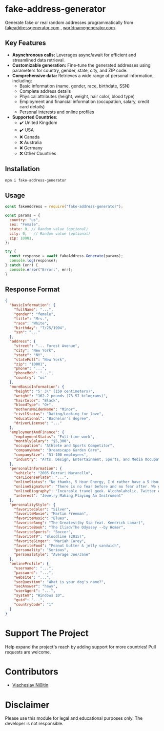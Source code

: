 # fake-address-generator

Generate fake or real random addresses programmatically from [fakeaddressgenerator.com](https://fakeaddressgenerator.com) , [worldnamegenerator.com](https://worldnamegenerator.com).

## Key Features

- **Asynchronous calls:** Leverages async/await for efficient and streamlined data retrieval.
- **Customizable generation:** Fine-tune the generated addresses using parameters for country, gender, state, city, and ZIP code.
- **Comprehensive data:** Retrieves a wide range of personal information, including:
    - Basic information (name, gender, race, birthdate, SSN)
    - Complete address details
    - Physical attributes (height, weight, hair color, blood type)
    - Employment and financial information (occupation, salary, credit card details)
    - Personal interests and online profiles
- **Supported Countries:**
    - ✔️ United Kingdom
    - ✔️ USA
    - ❌ Canada
    - ❌ Australia
    - ❌ Germany
    - ❌ Other Countries
 

## Installation

```bash
npm i fake-address-generator
```

## Usage

```javascript
const fakeAddress = require("fake-address-generator");

const params = {
  country: "us",
  sex: "Female",
  state: 0, // Random value (optional)
  city: 0,   // Random value (optional)
  zip: 10001,
};

try {
  const response = await fakeAddress.Generate(params);
  console.log(response);
} catch (err) {
  console.error("Error:", err);
}
```

## Response Format
```json
{
  "basicInformation": {
    "fullName": "...",
    "gender": "female",
    "title": "Mrs.",
    "race": "White",
    "birthday": "7/25/1994",
    "ssn": "..."
  },
  "address": {
    "street": "... Forest Avenue",
    "city": "New York",
    "state": "NY",
    "stateFull": "New York",
    "zip": "10001",
    "phone": "...",
    "phoneMob": "...",
    "country": "us"
  },
  "moreBasicInformation": {
    "height": "5' 3\" (159 centimeters)",
    "weight": "162.2 pounds (73.57 kilograms)",
    "hairColor": "Black",
    "bloodType": "O+",
    "mothersMaidenName": "Minor",
    "civilStatus": "Dating/Looking for love",
    "educational": "Bachelor's degree",
    "driverLicense": "..."
  },
  "employmentAndFinance": {
    "employmentStatus": "Full-time work",
    "monthlySalary": "$5,300",
    "occupation": "Athlete and Sports Competitor",
    "companyName": "Dreamscape Garden Care",
    "companySize": "51-100 employees",
    "industry": "Arts, Design, Entertainment, Sports, and Media Occupations",
  },
  "personalInformation": {
    "vehicle": "2005 Ferrari Maranello",
    "carLicensePlate": "...",
    "onlineStatus": "No thanks, 5 Hour Energy, I'd rather have a 5 Hour Nap.",
    "onlineSignature": "There is no fear before and no fear after. We give our best.;Rickie Lee Jones;fear",
    "onlineBiography": "Incurable travel geek. Alcoholaholic. Twitter evangelist. Proud thinker.",
    "interest": "Jewelry Making,Playing An Instrument"
  },
  "personalityStyle": {
    "favoriteColor": "Silver",
    "favoriteMovie": "Martin Freeman",
    "favoriteMusic": "Blues",
    "favoriteSong": "The Greatest(by Sia feat. Kendrick Lamar)",
    "favoriteBook": "The Iliad/The Odyssey --by Homer",
    "favoriteSports": "Soccer",
    "favoriteTV": "Bloodline (2015)",
    "favoriteSinger": "Mariah Carey",
    "favoriteFood": "Peanut butter & jelly sandwich",
    "personality": "Serious",
    "personalStyle": "Average Joe/Jane"
  },
  "onlineProfile": {
    "username": "...",
    "password": "...",
    "website": "...",
    "secQuestion": "What is your dog's name?",
    "secAnswer": "hawy",
    "userAgent": "...",
    "system": "Windows 10",
    "guid": "...",
    "countryCode": "1"
  }
}
```


# Support The Project
Help expand the project's reach by adding support for more countries! Pull requests are welcome.

# Contributors
- [Viacheslav Ni0itin](https://github.com/dzxt)

# Disclaimer
Please use this module for legal and educational purposes only. The developer is not responsible.
